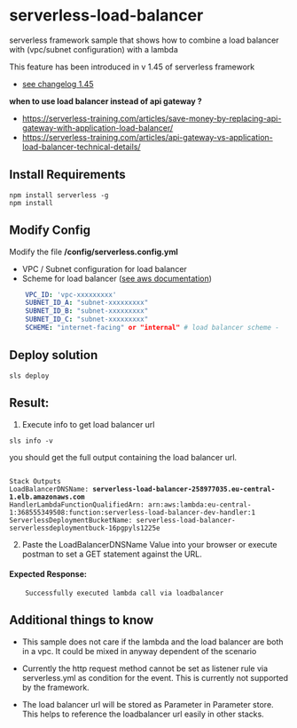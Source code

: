 # serverless-load-balancer
serverless framework sample that shows how to combine a load balancer with (vpc/subnet configuration) with a lambda

This feature has been introduced in v 1.45 of serverless framework
- [see changelog 1.45](https://github.com/serverless/serverless/blob/master/CHANGELOG.md#1450-2019-06-12)


**when to use load balancer instead of api gateway ?**
- https://serverless-training.com/articles/save-money-by-replacing-api-gateway-with-application-load-balancer/
- https://serverless-training.com/articles/api-gateway-vs-application-load-balancer-technical-details/




## Install Requirements
```
npm install serverless -g
npm install
```

## Modify Config
Modify the file **/config/serverless.config.yml** 
- VPC / Subnet configuration for load balancer
- Scheme for load balancer ([see aws documentation](https://docs.aws.amazon.com/elasticloadbalancing/latest/userguide/how-elastic-load-balancing-works.html#load-balancer-scheme))
```yaml
    VPC_ID: 'vpc-xxxxxxxxx'
    SUBNET_ID_A: "subnet-xxxxxxxxx"
    SUBNET_ID_B: "subnet-xxxxxxxxx"
    SUBNET_ID_C: "subnet-xxxxxxxxx"
    SCHEME: "internet-facing" or "internal" # load balancer scheme - 
```

## Deploy solution
```
sls deploy
```

## Result:
1. Execute info to get load balancer url
```
sls info -v
```

you should get the full output containing the load balancer url.
<pre><code>
Stack Outputs
LoadBalancerDNSName: <b>serverless-load-balancer-258977035.eu-central-1.elb.amazonaws.com</b>
HandlerLambdaFunctionQualifiedArn: arn:aws:lambda:eu-central-1:368555349508:function:serverless-load-balancer-dev-handler:1
ServerlessDeploymentBucketName: serverless-load-balancer-serverlessdeploymentbuck-16pgpyls1225e
</code></pre>


2. Paste the LoadBalancerDNSName Value into your browser or execute postman to set a GET statement against the URL.

#### Expected Response:
```
    Successfully executed lambda call via loadbalancer
```


## Additional things to know

- This sample does not care if the lambda and the load balancer are both in a vpc. It could be mixed in anyway dependent of the scenario

- Currently the http request method cannot be set as listener rule via serverless.yml as condition for the event. This is currently not supported by the framework.

- The load balancer url will be stored as Parameter in Parameter store. This helps to reference the loadbalancer url easily in other stacks.
